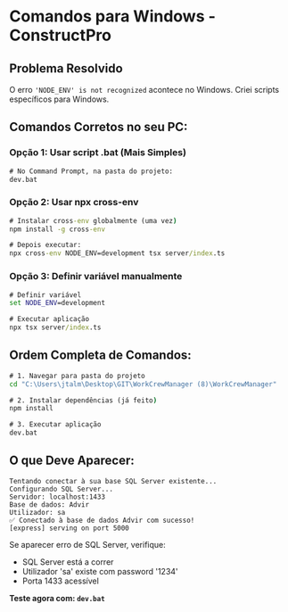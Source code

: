 # Comandos para Windows - ConstructPro

## Problema Resolvido
O erro `'NODE_ENV' is not recognized` acontece no Windows. Criei scripts específicos para Windows.

## Comandos Corretos no seu PC:

### Opção 1: Usar script .bat (Mais Simples)
```cmd
# No Command Prompt, na pasta do projeto:
dev.bat
```

### Opção 2: Usar npx cross-env
```cmd
# Instalar cross-env globalmente (uma vez)
npm install -g cross-env

# Depois executar:
npx cross-env NODE_ENV=development tsx server/index.ts
```

### Opção 3: Definir variável manualmente
```cmd
# Definir variável
set NODE_ENV=development

# Executar aplicação
npx tsx server/index.ts
```

## Ordem Completa de Comandos:

```cmd
# 1. Navegar para pasta do projeto
cd "C:\Users\jtalm\Desktop\GIT\WorkCrewManager (8)\WorkCrewManager"

# 2. Instalar dependências (já feito)
npm install

# 3. Executar aplicação
dev.bat
```

## O que Deve Aparecer:
```
Tentando conectar à sua base SQL Server existente...
Configurando SQL Server...
Servidor: localhost:1433
Base de dados: Advir
Utilizador: sa
✅ Conectado à base de dados Advir com sucesso!
[express] serving on port 5000
```

Se aparecer erro de SQL Server, verifique:
- SQL Server está a correr
- Utilizador 'sa' existe com password '1234'
- Porta 1433 acessível

**Teste agora com: `dev.bat`**